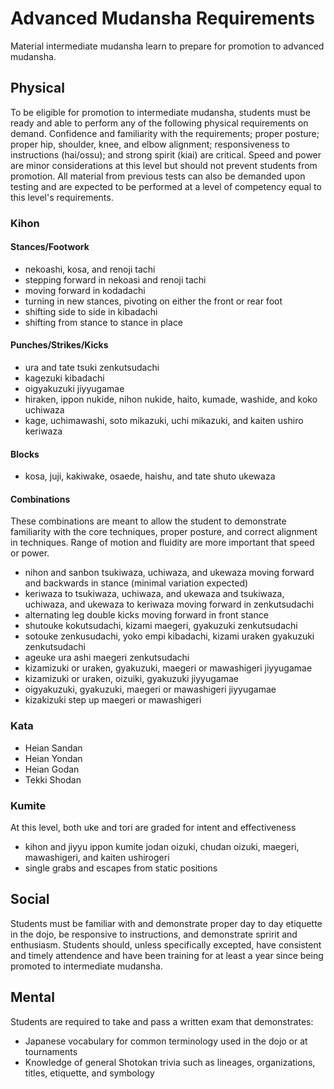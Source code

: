 # Advanced Mudansha Requirements

Material intermediate mudansha learn to prepare for promotion to advanced mudansha.

## Physical

To be eligible for promotion to intermediate mudansha, students must be ready and able to perform any of the following
physical requirements on demand. Confidence and familiarity with the requirements; proper posture; proper hip,
shoulder, knee, and elbow alignment; responsiveness to instructions (hai/ossu); and strong spirit (kiai) are critical.
Speed and power are minor considerations at this level but should not prevent students from promotion. All material
from previous tests can also be demanded upon testing and are expected to be performed at a level of competency equal
to this level's requirements.

### Kihon

#### Stances/Footwork

* nekoashi, kosa, and renoji tachi
* stepping forward in nekoasi and renoji tachi
* moving forward in kodadachi
* turning in new stances, pivoting on either the front or rear foot
* shifting side to side in kibadachi
* shifting from stance to stance in place

#### Punches/Strikes/Kicks

* ura and tate tsuki zenkutsudachi
* kagezuki kibadachi
* oigyakuzuki jiyyugamae
* hiraken, ippon nukide, nihon nukide, haito, kumade, washide, and koko uchiwaza
* kage, uchimawashi, soto mikazuki, uchi mikazuki, and kaiten ushiro keriwaza

#### Blocks

* kosa, juji, kakiwake, osaede, haishu, and tate shuto ukewaza

#### Combinations

These combinations are meant to allow the student to demonstrate familiarity with the core techniques, proper posture, and
correct alignment in techniques. Range of motion and fluidity are more important that speed or power.

* nihon and sanbon tsukiwaza, uchiwaza, and ukewaza moving forward and backwards in stance (minimal variation expected)
* keriwaza to tsukiwaza, uchiwaza, and ukewaza and tsukiwaza, uchiwaza, and ukewaza to keriwaza moving forward in zenkutsudachi
* alternating leg double kicks moving forward in front stance
* shutouke kokutsudachi, kizami maegeri, gyakuzuki zenkutsudachi
* sotouke zenkusudachi, yoko empi kibadachi, kizami uraken gyakuzuki zenkutsudachi
* ageuke ura ashi maegeri zenkutsudachi
* kizamizuki or uraken, gyakuzuki, maegeri or mawashigeri jiyyugamae
* kizamizuki or uraken, oizuiki, gyakuzuki jiyyugamae
* oigyakuzuki, gyakuzuki, maegeri or mawashigeri jiyyugamae
* kizakizuki step up maegeri or mawashigeri

### Kata

* Heian Sandan
* Heian Yondan
* Heian Godan
* Tekki Shodan

### Kumite

At this level, both uke and tori are graded for intent and effectiveness

* kihon and jiyyu ippon kumite jodan oizuki, chudan oizuki, maegeri, mawashigeri, and kaiten ushirogeri
* single grabs and escapes from static positions

## Social

Students must be familiar with and demonstrate proper day to day etiquette in the dojo, be responsive to instructions,
and demonstrate spririt and enthusiasm. Students should, unless specifically excepted, have consistent and timely
attendence and have been training for at least a year since being promoted to intermediate mudansha.

## Mental

Students are required to take and pass a written exam that demonstrates:

* Japanese vocabulary for common terminology used in the dojo or at tournaments
* Knowledge of general Shotokan trivia such as lineages, organizations, titles, etiquette, and symbology

